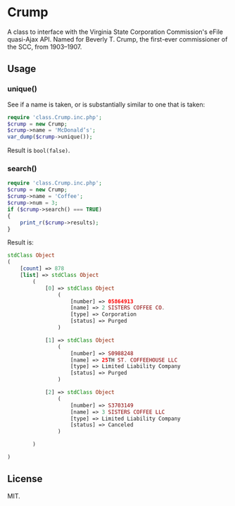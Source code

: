 # Crump

A class to interface with the Virginia State Corporation Commission's eFile quasi-Ajax API. Named for Beverly T. Crump, the first-ever commissioner of the SCC, from 1903–1907.

## Usage

### unique()
See if a name is taken, or is substantially similar to one that is taken:

```php
require 'class.Crump.inc.php';
$crump = new Crump;
$crump->name = 'McDonald’s';
var_dump($crump->unique());
```

Result is `bool(false)`.

### search()

```php
require 'class.Crump.inc.php';
$crump = new Crump;
$crump->name = 'Coffee';
$crump->num = 3;
if ($crump->search() === TRUE)
{
	print_r($crump->results);
}
```

Result is:

```php
stdClass Object
(
    [count] => 878
    [list] => stdClass Object
        (
            [0] => stdClass Object
                (
                    [number] => 05864913
                    [name] => 2 SISTERS COFFEE CO.
                    [type] => Corporation
                    [status] => Purged
                )

            [1] => stdClass Object
                (
                    [number] => S0988248
                    [name] => 25TH ST. COFFEEHOUSE LLC
                    [type] => Limited Liability Company
                    [status] => Purged
                )

            [2] => stdClass Object
                (
                    [number] => S3703149
                    [name] => 3 SISTERS COFFEE LLC
                    [type] => Limited Liability Company
                    [status] => Canceled
                )

        )

)
```

## License

MIT.
